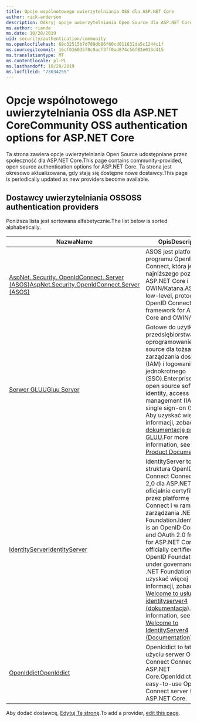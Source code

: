 ```yaml
---
title: Opcje wspólnotowego uwierzytelniania OSS dla ASP.NET Core
author: rick-anderson
description: Odkryj opcje uwierzytelniania Open Source dla ASP.NET Core.
ms.author: riande
ms.date: 10/28/2019
uid: security/authentication/community
ms.openlocfilehash: 68c32515b7d789db86f60cd011632da5c1244c1f
ms.sourcegitcommit: 16cf016035f0c9acf3ff0ad874c56f82e013d415
ms.translationtype: MT
ms.contentlocale: pl-PL
ms.lasthandoff: 10/29/2019
ms.locfileid: "73034255"
---
```

# <a name="community-oss-authentication-options-for-aspnet-core"></a><span data-ttu-id="12aab-103">Opcje wspólnotowego uwierzytelniania OSS dla ASP.NET Core</span><span class="sxs-lookup"><span data-stu-id="12aab-103">Community OSS authentication options for ASP.NET Core</span></span>

<span data-ttu-id="12aab-104">Ta strona zawiera opcje uwierzytelniania Open Source udostępniane przez społeczność dla ASP.NET Core.</span><span class="sxs-lookup"><span data-stu-id="12aab-104">This page contains community-provided, open source authentication options for ASP.NET Core.</span></span> <span data-ttu-id="12aab-105">Ta strona jest okresowo aktualizowana, gdy stają się dostępne nowe dostawcy.</span><span class="sxs-lookup"><span data-stu-id="12aab-105">This page is periodically updated as new providers become available.</span></span>

## <a name="oss-authentication-providers"></a><span data-ttu-id="12aab-106">Dostawcy uwierzytelniania OSS</span><span class="sxs-lookup"><span data-stu-id="12aab-106">OSS authentication providers</span></span>

<span data-ttu-id="12aab-107">Poniższa lista jest sortowana alfabetycznie.</span><span class="sxs-lookup"><span data-stu-id="12aab-107">The list below is sorted alphabetically.</span></span>

| <span data-ttu-id="12aab-108">Nazwa</span><span class="sxs-lookup"><span data-stu-id="12aab-108">Name</span></span> | <span data-ttu-id="12aab-109">Opis</span><span class="sxs-lookup"><span data-stu-id="12aab-109">Description</span></span> |
| ---- | ----------- |
| [<span data-ttu-id="12aab-110">AspNet. Security. OpenIdConnect. Server (ASOS)</span><span class="sxs-lookup"><span data-stu-id="12aab-110">AspNet.Security.OpenIdConnect.Server (ASOS)</span></span>](https://github.com/aspnet-contrib/AspNet.Security.OpenIdConnect.Server) | <span data-ttu-id="12aab-111">ASOS jest platformą programu OpenID Connect, która jest najniższego poziomu, dla ASP.NET Core i OWIN/Katana.</span><span class="sxs-lookup"><span data-stu-id="12aab-111">ASOS is a low-level, protocol-first OpenID Connect server framework for ASP.NET Core and OWIN/Katana.</span></span> |
| [<span data-ttu-id="12aab-112">Serwer GLUU</span><span class="sxs-lookup"><span data-stu-id="12aab-112">Gluu Server</span></span>](https://gluu.org/) | <span data-ttu-id="12aab-113">Gotowe do użytku przedsiębiorstwa, oprogramowanie open source dla tożsamości, zarządzania dostępem (IAM) i logowania jednokrotnego (SSO).</span><span class="sxs-lookup"><span data-stu-id="12aab-113">Enterprise ready, open source software for identity, access management (IAM), and single sign-on (SSO).</span></span> <span data-ttu-id="12aab-114">Aby uzyskać więcej informacji, zobacz [dokumentację produktu GLUU](https://gluu.org/docs/).</span><span class="sxs-lookup"><span data-stu-id="12aab-114">For more information, see the [Gluu Product Documentation](https://gluu.org/docs/).</span></span> |
| [<span data-ttu-id="12aab-115">IdentityServer</span><span class="sxs-lookup"><span data-stu-id="12aab-115">IdentityServer</span></span>](https://identityserver.io/) | <span data-ttu-id="12aab-116">IdentityServer to struktura OpenID Connect Connect i OAuth 2,0 dla ASP.NET Core, oficjalnie certyfikowana przez platformę OpenID Connect i w ramach ładu zarządzania .NET Foundation.</span><span class="sxs-lookup"><span data-stu-id="12aab-116">IdentityServer is an OpenID Connect and OAuth 2.0 framework for ASP.NET Core, officially certified by the OpenID Foundation and under governance of the .NET Foundation.</span></span> <span data-ttu-id="12aab-117">Aby uzyskać więcej informacji, zobacz [Welcome to usługi identityserver4 (dokumentacja)](https://identityserver4.readthedocs.io/en/latest/).</span><span class="sxs-lookup"><span data-stu-id="12aab-117">For more information, see [Welcome to IdentityServer4 (Documentation)](https://identityserver4.readthedocs.io/en/latest/).</span></span> |
| [<span data-ttu-id="12aab-118">OpenIddict</span><span class="sxs-lookup"><span data-stu-id="12aab-118">OpenIddict</span></span>](https://github.com/openiddict/openiddict-core) | <span data-ttu-id="12aab-119">OpenIddict to łatwy w użyciu serwer OpenID Connect Connect dla ASP.NET Core.</span><span class="sxs-lookup"><span data-stu-id="12aab-119">OpenIddict is an easy-to-use OpenID Connect server for ASP.NET Core.</span></span> |

<span data-ttu-id="12aab-120">Aby dodać dostawcę, [Edytuj Tę stronę](https://github.com/login?return_to=https%3A%2F%2Fgithub.com%2Faspnet%2FDocs%2Fedit%2Fmaster%2Faspnetcore%2Fsecurity%2Fauthentication%2Fcommunity.md).</span><span class="sxs-lookup"><span data-stu-id="12aab-120">To add a provider, [edit this page](https://github.com/login?return_to=https%3A%2F%2Fgithub.com%2Faspnet%2FDocs%2Fedit%2Fmaster%2Faspnetcore%2Fsecurity%2Fauthentication%2Fcommunity.md).</span></span>
